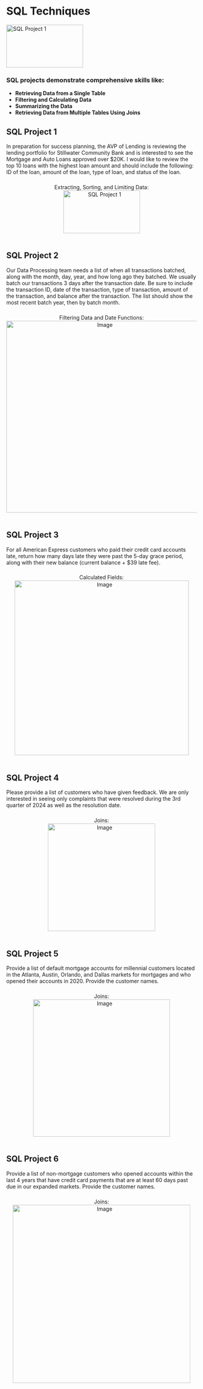 <h1>SQL Techniques</h1>
<img width="203" height="113" alt="SQL Project 1" src="<img width="203" height="113" alt="Image" src="https://github.com/user-attachments/assets/250edadf-c1c4-4233-aef9-b13849e0fcb1" />

### SQL projects demonstrate comprehensive skills like: 
 - <b>Retrieving Data from a Single Table</b>
 - <b>Filtering and Calculating Data</b>
 - <b>Summarizing the Data</b>
 - <b>Retrieving Data from Multiple Tables Using Joins</b>


<h2>SQL Project 1</h2>
In preparation for success planning, the AVP of Lending is reviewing the lending portfolio for Stillwater Community Bank and is interested to see the Mortgage and Auto Loans approved over $20K. I would like to review the top 10 loans with the highest loan amount and should include the following: ID of the loan, amount of the loan, type of loan, and status of the loan.
<br />


###
<p align="center">
Extracting, Sorting, and Limiting Data: <br/>
<img width="203" height="113" alt="SQL Project 1" src="https://github.com/aeharper2001/SQL_Techniques/assets/78010ebc-1ee3-4ddf-a2e1-b6e70dd1551d" />
<br />
<br />



<h2>SQL Project 2</h2>
Our Data Processing team needs a list of when all transactions batched, along with the month, day, year, and how long ago they batched. We usually batch our transactions 3 days after the transaction date. Be sure to include the transaction ID, date of the transaction, type of transaction, amount of the transaction, and balance after the transaction. The list should show the most recent batch year, then by batch month.
<br />


###
<p align="center">
Filtering Data and Date Functions: <br/>
<img width="506" alt="Image" src="https://github.com/user-attachments/assets/b140befe-1b97-476d-8c29-6014f2cb1764" />
<br />
<br />


<h2>SQL Project 3</h2>
For all American Express customers who paid their credit card accounts late, return how many days late they were past the 5-day grace period, along with their new balance (current balance + $39 late fee).
<br />


###
<p align="center">
Calculated Fields: <br/>
<img width="461" alt="Image" src="https://github.com/user-attachments/assets/19eb3650-e1f4-48b2-8a4d-03161ae1981e" />
<br />
<br />


<h2>SQL Project 4</h2>
Please provide a list of customers who have given feedback. We are only interested in seeing only complaints that were resolved during the 3rd quarter of 2024 as well as the resolution date.
<br />


###
<p align="center">
Joins: <br/>
<img width="284" alt="Image" src="https://github.com/user-attachments/assets/aabd21f7-6be3-4b93-ac0f-cafd223691f1" />
<br />
<br />

<h2>SQL Project 5</h2>
Provide a list of default mortgage accounts for millennial customers located in the Atlanta, Austin, Orlando, and Dallas markets for mortgages and who opened their accounts in 2020.  Provide the customer names.
<br />


###
<p align="center">
Joins: <br/>
<img width="362" alt="Image" src="https://github.com/user-attachments/assets/81f6c01e-8fa6-44e4-83d5-b4d721dd7d12" />
<br />
<br />


<h2>SQL Project 6</h2>
Provide a list of non-mortgage customers who opened accounts within the last 4 years that have credit card payments that are at least 60 days past due in our expanded markets. Provide the customer names.
<br />


###
<p align="center">
Joins: <br/>
<img width="470" alt="Image" src="https://github.com/user-attachments/assets/734a08ff-89d5-41a3-91d6-05e15a5ee1e9" />
<br />
<br />



</p>
